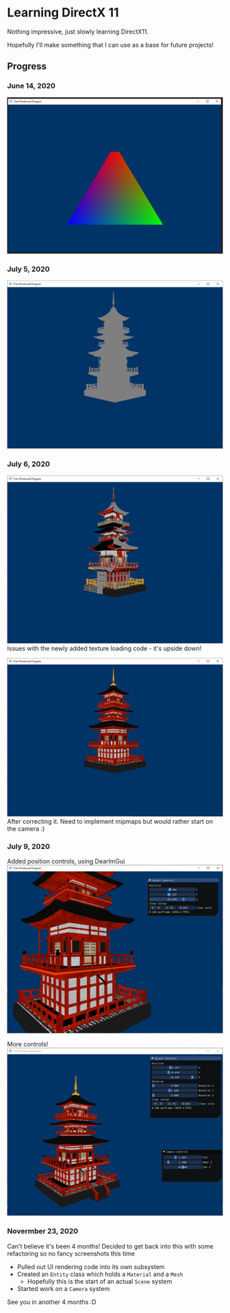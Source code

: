 # Learning DirectX 11

Nothing impressive, just slowly learning DirectX11.

Hopefully I'll make something that I can use as a base for future projects!

## Progress

### June 14, 2020
![June 14 2020](/images/14-06-2020.png)

### July 5, 2020
![July 5 2020](/images/06-07-2020.png)

### July 6, 2020
![Upside down texture](/images/06-07-2020-BadTexture.png)
Issues with the newly added texture loading code - it's upside down!

![Good texture](/images/06-07-2020-GoodTexture.png)
After correcting it. Need to implement mipmaps but would rather start on the camera :)

### July 9, 2020
Added position controls, using DearImGui
![Position controls](/images/09-07-2020-PositionControl.png)

More controls!
![More controls](/images/09-07-2020-RotationCameraControl.png)

### Novermber 23, 2020
Can't believe it's been 4 months!
Decided to get back into this with some refactoring so no fancy screenshots this time
- Pulled out UI rendering code into its own subsystem
- Created an `Entity` class which holds a `Material` and a `Mesh`
    - Hopefully this is the start of an actual `Scene` system
- Started work on a `Camera` system

See you in another 4 months :D
